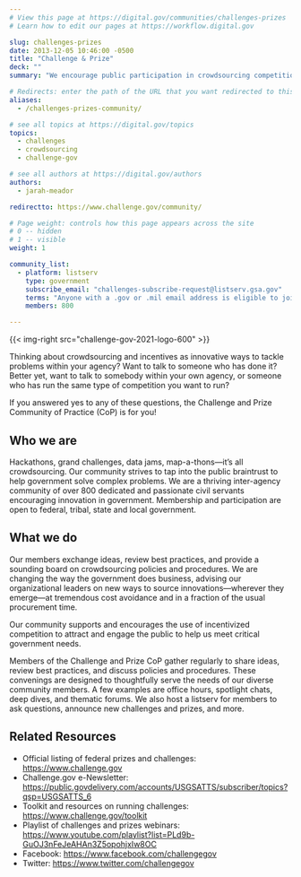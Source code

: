 ```yaml
---
# View this page at https://digital.gov/communities/challenges-prizes
# Learn how to edit our pages at https://workflow.digital.gov

slug: challenges-prizes
date: 2013-12-05 10:46:00 -0500
title: "Challenge & Prize"
deck: ""
summary: "We encourage public participation in crowdsourcing competitions to find innovative government solutions."

# Redirects: enter the path of the URL that you want redirected to this page
aliases:
  - /challenges-prizes-community/

# see all topics at https://digital.gov/topics
topics:
  - challenges
  - crowdsourcing
  - challenge-gov

# see all authors at https://digital.gov/authors
authors:
  - jarah-meador

redirectto: https://www.challenge.gov/community/

# Page weight: controls how this page appears across the site
# 0 -- hidden
# 1 -- visible
weight: 1

community_list:
  - platform: listserv
    type: government
    subscribe_email: "challenges-subscribe-request@listserv.gsa.gov"
    terms: "Anyone with a .gov or .mil email address is eligible to join"
    members: 800

---
```


{{< img-right src="challenge-gov-2021-logo-600" >}}

Thinking about crowdsourcing and incentives as innovative ways to tackle problems within your agency? Want to talk to someone who has done it? Better yet, want to talk to somebody within your own agency, or someone who has run the same type of competition you want to run?

If you answered yes to any of these questions, the Challenge and Prize Community of Practice (CoP) is for you!

## Who we are

Hackathons, grand challenges, data jams, map-a-thons—it’s all crowdsourcing. Our community strives to tap into the public braintrust to help government solve complex problems. We are a thriving inter-agency community of over 800 dedicated and passionate civil servants encouraging innovation in government. Membership and participation are open to federal, tribal, state and local government.

## What we do

Our members exchange ideas, review best practices, and provide a sounding board on crowdsourcing policies and procedures. We are changing the way the government does business, advising our organizational leaders on new ways to source innovations—wherever they emerge—at tremendous cost avoidance and in a fraction of the usual procurement time.

Our community supports and encourages the use of incentivized competition to attract and engage the public to help us meet critical government needs.

Members of the Challenge and Prize CoP gather regularly to share ideas, review best practices, and discuss policies and procedures. These convenings are designed to thoughtfully serve the needs of our diverse community members. A few examples are office hours, spotlight chats, deep dives, and thematic forums. We also host a listserv for members to ask questions, announce new challenges and prizes, and more.

## Related Resources

- Official listing of federal prizes and challenges: <https://www.challenge.gov>
- Challenge.gov e-Newsletter: <https://public.govdelivery.com/accounts/USGSATTS/subscriber/topics?qsp=USGSATTS_6>
- Toolkit and resources on running challenges: <https://www.challenge.gov/toolkit>
- Playlist of challenges and prizes webinars: <https://www.youtube.com/playlist?list=PLd9b-GuOJ3nFeJeAHAn3Z5opohjxIw8OC>
- Facebook: <https://www.facebook.com/challengegov>
- Twitter: <https://www.twitter.com/challengegov>
